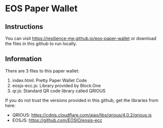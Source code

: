 # EOS Paper Wallet

## Instructions
You can visit https://resilience-me.github.io/eos-paper-wallet or download the files in this github to run locally.

## Information
There are 3 files to this paper wallet:
1. index.html: Pretty Paper Wallet Code
2. eosjs-ecc.js: Library provided by Block.One
3. qr.js: Standard QR code library called QRIOUS

If you do not trust the versions provided in this github, get the libraries from here:  
- QRIOUS: https://cdnjs.cloudflare.com/ajax/libs/qrious/4.0.2/qrious.js
- EOSJS: https://github.com/EOSIO/eosjs-ecc
